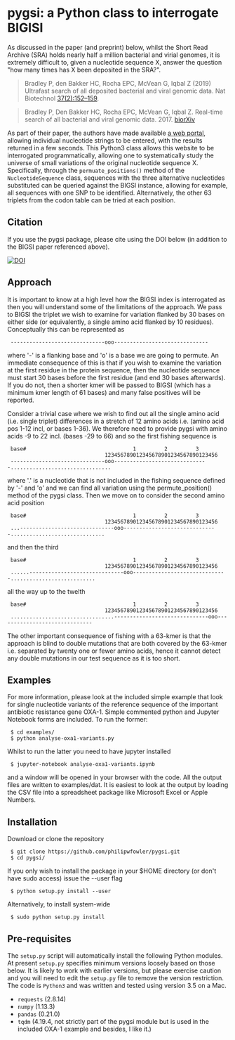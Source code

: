 # pygsi: a Python class to interrogate BIGISI 

As discussed in the paper (and preprint) below, whilst the Short Read Archive (SRA) holds nearly half a million bacterial and virial genomes, it is extremely difficult to, given a nucleotide sequence X, answer the question "how many times has X been deposited in the SRA?".

> Bradley P, den Bakker HC, Rocha EPC, McVean G, Iqbal Z (2019) Ultrafast search of all deposited bacterial and viral genomic data. Nat Biotechnol [37(2):152–159](https://dx.doi.org/10.1038/s41587-018-0010-1).

> Bradley P, Den Bakker HC, Rocha EPC, McVean G, Iqbal Z. Real-time search of all bacterial and viral genomic data. 2017. [biorXiv](https://dx.doi.org/10.1101/234955)

As part of their paper, the authors have made available [a web portal](https://bigsi.io), allowing individual nucleotide strings to be entered, with the results returned in a few seconds. This Python3 class allows this website to be interrogated programmatically, allowing one to systematically study the universe of small variations of the original nucleotide sequence X. Specifically, through the `permuate_positions()` method of the `NucleotideSequence` class, sequences with the three alternative nucleotides substituted can be queried against the BIGSI instance, allowing for example, all sequences with one SNP to be identified. Alternatively, the other 63 triplets from the codon table can be tried at each position. 

## Citation

If you use the pygsi package, please cite using the DOI below (in addition to the BIGSI paper referenced above).

[![DOI](https://zenodo.org/badge/117247246.svg)](https://zenodo.org/badge/latestdoi/117247246)

## Approach

It is important to know at a high level how the BIGSI index is interrogated as then you will understand some of the limitations of the approach. We pass to BIGSI the triplet we wish to examine for variation flanked by 30 bases on either side (or equivalently, a single amino acid flanked by 10 residues). Conceptually this can be represented as 

     ------------------------------ooo------------------------------

where '-' is a flanking base and 'o' is a base we are going to permute. An immediate consequence of this is that if you wish to examine the variation at the first residue in the protein sequence, then the nucleotide sequence must start 30 bases before the first residue (and end 30 bases afterwards). If you do not, then a shorter kmer will be passed to BIGSI (which has a minimum kmer length of 61 bases) and many false positives will be reported.  

Consider a trivial case where we wish to find out all the single amino acid (i.e. single triplet) differences in a stretch of 12 amino acids i.e. (amino acid pos 1-12 incl, or bases 1-36). We therefore need to provide pygsi with amino acids -9 to 22 incl. (bases -29 to 66) and so the first fishing sequence is

     base#                                  1         2         3
                                   123456789012345678901234567890123456
     ------------------------------ooo------------------------------................................

where '.' is a nucleotide that is not included in the fishing sequence defined by '-' and 'o' and we can find all variation using the permute_position() method of the pygsi class. Then we move on to consider the second amino acid position

     base#                                  1         2         3
                                   123456789012345678901234567890123456
     ...------------------------------ooo------------------------------..............................

and then the third

     base#                                  1         2         3
                                   123456789012345678901234567890123456
     ......------------------------------ooo------------------------------...........................

all the way up to the twelth

     base#                                  1         2         3
                                   123456789012345678901234567890123456
     .................................------------------------------ooo------------------------------

The other important consequence of fishing with a 63-kmer is that the approach is blind to double mutations that are both covered by the 63-kmer i.e. separated by twenty one or fewer amino acids, hence it cannot detect any double mutations in our test sequence as it is too short.


## Examples

For more information, please look at the included simple example that look for single nucleotide variants of the reference sequence of the important antibiotic resistance gene OXA-1. Simple commented python and Jupyter Notebook forms are included. To run the former:

     $ cd examples/ 
     $ python analyse-oxa1-variants.py 

Whilst to run the latter you need to have jupyter installed

     $ jupyter-notebook analyse-oxa1-variants.ipynb
     
and a window will be opened in your browser with the code. All the output files are written to examples/dat. It is easiest to look at the output by loading the CSV file into a spreadsheet package like Microsoft Excel or Apple Numbers.

## Installation

Download or clone the repository

     $ git clone https://github.com/philipwfowler/pygsi.git
     $ cd pygsi/

If you only wish to install the package in your $HOME directory (or don't have sudo access) issue the --user flag

     $ python setup.py install --user
     
Alternatively, to install system-wide

     $ sudo python setup.py install

## Pre-requisites

The `setup.py` script will automatically install the following Python modules. At present `setup.py` specifies minimum versions loosely based on those below. It is likely to work with earlier versions, but please exercise caution and you will need to edit the `setup.py` file to remove the version restriction. The code is `Python3` and was written and tested using version 3.5 on a Mac.

- `requests` (2.8.14)
- `numpy` (1.13.3)
- `pandas` (0.21.0)
- `tqdm` (4.19.4, not strictly part of the pygsi module but is used in the included OXA-1 example and besides, I like it.)



